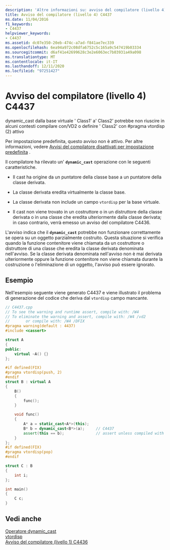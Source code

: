 ```yaml
---
description: 'Altre informazioni su: avviso del compilatore (livello 4) C4437'
title: Avviso del compilatore (livello 4) C4437
ms.date: 11/04/2016
f1_keywords:
- C4437
helpviewer_keywords:
- C4437
ms.assetid: dc07e350-20eb-474c-a7ad-f841ae7ec339
ms.openlocfilehash: 6ea94a972c08dfa6752c5c165a9c547419b03334
ms.sourcegitcommit: d6af41e42699628c3e2e6063ec7b03931a49a098
ms.translationtype: MT
ms.contentlocale: it-IT
ms.lasthandoff: 12/11/2020
ms.locfileid: "97251427"
---
```

# <a name="compiler-warning-level-4-c4437"></a>Avviso del compilatore (livello 4) C4437

dynamic_cast dalla base virtuale ' Class1' a' Class2' potrebbe non riuscire in alcuni contesti compilare con/VD2 o definire ' Class2' con #pragma vtordisp (2) attivo

Per impostazione predefinita, questo avviso non è attivo. Per altre informazioni, vedere [Avvisi del compilatore disattivati per impostazione predefinita](../../preprocessor/compiler-warnings-that-are-off-by-default.md) .

Il compilatore ha rilevato un' **`dynamic_cast`** operazione con le seguenti caratteristiche.

- Il cast ha origine da un puntatore della classe base a un puntatore della classe derivata.

- La classe derivata eredita virtualmente la classe base.

- La classe derivata non include un campo `vtordisp` per la base virtuale.

- Il cast non viene trovato in un costruttore o in un distruttore della classe derivata o in una classe che eredita ulteriormente dalla classe derivata; in caso contrario, verrà emesso un avviso del compilatore C4436.

L'avviso indica che il **`dynamic_cast`** potrebbe non funzionare correttamente se opera su un oggetto parzialmente costruito.  Questa situazione si verifica quando la funzione contenitore viene chiamata da un costruttore o distruttore di una classe che eredita la classe derivata denominata nell'avviso.  Se la classe derivata denominata nell'avviso non è mai derivata ulteriormente oppure la funzione contenitore non viene chiamata durante la costruzione o l'eliminazione di un oggetto, l'avviso può essere ignorato.

## <a name="example"></a>Esempio

Nell'esempio seguente viene generato C4437 e viene illustrato il problema di generazione del codice che deriva dal `vtordisp` campo mancante.

```cpp
// C4437.cpp
// To see the warning and runtime assert, compile with: /W4
// To eliminate the warning and assert, compile with: /W4 /vd2
//       or compile with: /W4 /DFIX
#pragma warning(default : 4437)
#include <cassert>

struct A
{
public:
    virtual ~A() {}
};

#if defined(FIX)
#pragma vtordisp(push, 2)
#endif
struct B : virtual A
{
    B()
    {
        func();
    }

    void func()
    {
        A* a = static_cast<A*>(this);
        B* b = dynamic_cast<B*>(a);     // C4437
        assert(this == b);              // assert unless compiled with /vd2
    }
};
#if defined(FIX)
#pragma vtordisp(pop)
#endif

struct C : B
{
    int i;
};

int main()
{
    C c;
}
```

## <a name="see-also"></a>Vedi anche

[Operatore dynamic_cast](../../cpp/dynamic-cast-operator.md)<br/>
[vtordisp](../../preprocessor/vtordisp.md)<br/>
[Avviso del compilatore (livello 1) C4436](../../error-messages/compiler-warnings/compiler-warning-level-1-c4436.md)

